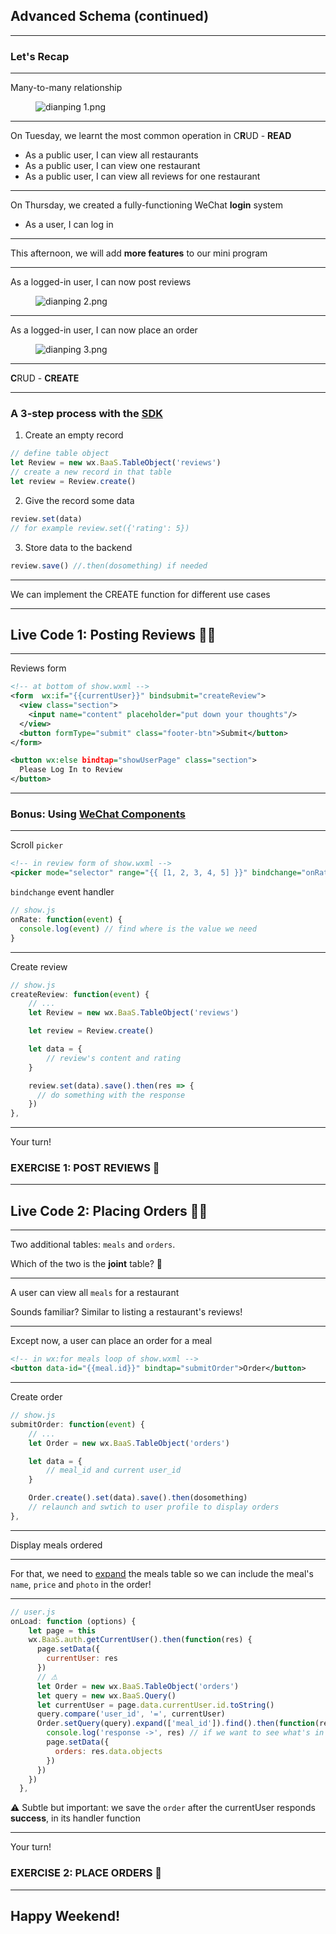 ## Advanced Schema (continued)

---

### Let's Recap

---

Many-to-many relationship
<figure style="width: 100%">
  <img alt="dianping 1.png" src="https://wagon-rc3.s3.eu-west-1.amazonaws.com/YdcXiPHcW1FDY69qj99eN6i7" />
</figure>

---

On Tuesday, we learnt the most common operation in C**R**UD - **READ**

- As a public user, I can view all restaurants
- As a public user, I can view one restaurant
- As a public user, I can view all reviews for one restaurant

---

On Thursday, we created a fully-functioning WeChat **login** system

- As a user, I can log in

---

This afternoon, we will add **more features** to our mini program

---

As a logged-in user, I can now post reviews

<figure style="width: 25%">
  <img alt="dianping 2.png" src="https://wagon-rc3.s3.eu-west-1.amazonaws.com/Lm9KM9vcUA5msKeS5mtxfNSB" />
</figure>

---

As a logged-in user, I can now place an order

<figure style="width: 25%">
  <img alt="dianping 3.png" src="https://wagon-rc3.s3.eu-west-1.amazonaws.com/1Bzh1gYPuyjwcQuu3CAoCyNm" />
</figure>

---

**C**RUD - **CREATE**

---
### A 3-step process with the [SDK](https://ifanr.gitbook.io/baas-js-sdk/js-sdk/wechat/how-to)


1. Create an empty record

```js
// define table object
let Review = new wx.BaaS.TableObject('reviews')
// create a new record in that table
let review = Review.create()
```

2. Give the record some data

```js
review.set(data)
// for example review.set({'rating': 5})
```

3. Store data to the backend

```js
review.save() //.then(dosomething) if needed
```

---

We can implement the CREATE function for different use cases

---

## Live Code 1: Posting Reviews 👩‍💻

---

Reviews form
```xml
<!-- at bottom of show.wxml -->
<form  wx:if="{{currentUser}}" bindsubmit="createReview">
  <view class="section">
    <input name="content" placeholder="put down your thoughts"/>
  </view>
  <button formType="submit" class="footer-btn">Submit</button>
</form>

<button wx:else bindtap="showUserPage" class="section">
  Please Log In to Review
</button>
```
---

### Bonus: Using [WeChat Components](https://developers.weixin.qq.com/miniprogram/en/dev/component/)

---
Scroll `picker`

```xml
<!-- in review form of show.wxml -->
<picker mode="selector" range="{{ [1, 2, 3, 4, 5] }}" bindchange="onRate">Rating</picker>
```

`bindchange` event handler

```js
// show.js
onRate: function(event) {
  console.log(event) // find where is the value we need
}
```

---

Create review
```js
// show.js
createReview: function(event) {
    // ...
    let Review = new wx.BaaS.TableObject('reviews')

    let review = Review.create()

    let data = {
        // review's content and rating
    }

    review.set(data).save().then(res => {
      // do something with the response
    })
},
```
---

Your turn!
### EXERCISE 1: POST REVIEWS 💪

---

## Live Code 2: Placing Orders 👩‍💻

---

Two additional tables: `meals` and `orders`.

Which of the two is the **joint** table? 🤔

---

A user can view all `meals` for a restaurant

Sounds familiar? Similar to listing a restaurant's reviews!

---

Except now, a user can place an order for a meal

```xml
<!-- in wx:for meals loop of show.wxml -->
<button data-id="{{meal.id}}" bindtap="submitOrder">Order</button>
```

---

Create order
```js
// show.js
submitOrder: function(event) {
    // ...
    let Order = new wx.BaaS.TableObject('orders')

    let data = {
        // meal_id and current user_id
    }

    Order.create().set(data).save().then(dosomething)
    // relaunch and swtich to user profile to display orders
},
```

---

Display meals ordered

---

For that, we need to [expand](https://doc.minapp.com/js-sdk/schema/query.html#pointer-%E6%9F%A5%E8%AF%A2) the meals table so we can include the meal's `name`, `price` and `photo` in the order!

---

```js
// user.js
onLoad: function (options) {
    let page = this
    wx.BaaS.auth.getCurrentUser().then(function(res) {
      page.setData({
        currentUser: res
      })
      // ⚠
      let Order = new wx.BaaS.TableObject('orders')
      let query = new wx.BaaS.Query()
      let currentUser = page.data.currentUser.id.toString()
      query.compare('user_id', '=', currentUser)
      Order.setQuery(query).expand(['meal_id']).find().then(function(res) {
        console.log('response ->', res) // if we want to see what's in the response
        page.setData({
          orders: res.data.objects
        })
      })
    })
  },
  ```
  ⚠ Subtle but important: we save the `order` after the currentUser responds **success**, in its handler function

---

Your turn!
### EXERCISE 2: PLACE ORDERS 💪

---

## Happy Weekend!